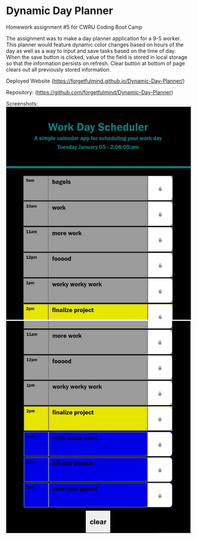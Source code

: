 # Dynamic Day Planner
Homework assignment #5 for CWRU Coding Boot Camp

The assignment was to make a day planner application for a 9-5 worker. This planner would feature dynamic color changes based on hours of the day as well as a way to input and save tasks based on the time of day. When the save button is clicked, value of the field is stored in local storage so that the information persists on refresh. Clear button at bottom of page clears out all previously stored information. 

Deployed Website (https://forgetfulmind.github.io/Dynamic-Day-Planner/)

Repository: (https://github.com/forgetfulmind/Dynamic-Day-Planner)

Screenshots: 
![screenshot1](./Assets/screencap1.jpg)
![screenshot2](./Assets/screencap2.jpg)

